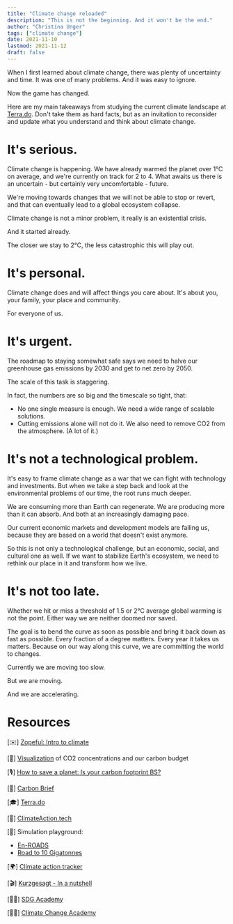 ```yaml
---
title: "Climate change reloaded"
description: "This is not the beginning. And it won't be the end."
author: "Christina Unger"
tags: ["climate change"]
date: 2021-11-10
lastmod: 2021-11-12
draft: false
---
```


When I first learned about climate change, there was plenty of uncertainty and time. It was one of many problems. And it was easy to ignore.

Now the game has changed.

Here are my main takeaways from studying the current climate landscape at [Terra.do](https://www.terra.do/climate-change-learning-for-action/).
Don't take them as hard facts, but as an invitation to reconsider and update what you understand and think about climate change.

# It's serious.

Climate change is happening. We have already warmed the planet over 1°C on average, and we're currently on track for 2 to 4. What awaits us there is an uncertain - but certainly very uncomfortable - future.

We're moving towards changes that we will not be able to stop or revert, and that can eventually lead to a global ecosystem collapse.

Climate change is not a minor problem, it really is an existential crisis.

And it started already.

The closer we stay to 2°C, the less catastrophic this will play out.

# It's personal.

Climate change does and will affect things you care about.
It's about you, your family, your place and community.

For everyone of us.

# It's urgent.

The roadmap to staying somewhat safe says we need to halve our greenhouse gas emissions by 2030 and get to net zero by 2050.

The scale of this task is staggering.

In fact, the numbers are so big and the timescale so tight, that:

* No one single measure is enough. We need a wide range of scalable solutions.
* Cutting emissions alone will not do it. We also need to remove CO2 from the atmosphere. (A lot of it.)

# It's not a technological problem.

It's easy to frame climate change as a war that we can fight with technology and investments.
But when we take a step back and look at the environmental problems of our time, the root runs much deeper.

We are consuming more than Earth can regenerate.
We are producing more than it can absorb.
And both at an increasingly damaging pace.

Our current economic markets and development models are failing us, because they are based on a world that doesn't exist anymore.

So this is not only a technological challenge, but an economic, social, and cultural one as well.
If we want to stabilize Earth's ecosystem, we need to rethink our place in it and transform how we live.

# It's not too late.

Whether we hit or miss a threshold of 1.5 or 2°C average global warming is not the point.
Either way we are neither doomed nor saved.

The goal is to bend the curve as soon as possible and bring it back down as fast as possible.
Every fraction of a degree matters. Every year it takes us matters.
Because on our way along this curve, we are committing the world to changes.

Currently we are moving too slow.

But we are moving.

And we are accelerating.

# Resources

[✉️] [Zopeful: Intro to climate](https://zopeful.com/course/intro-to-climate)

[🎨] [Visualization](http://openclimatedata.net/climate-spirals/carbon-budget-concentration/) of CO2 concentrations and our carbon budget

[🎙️] [How to save a planet: Is your carbon footprint BS?](https://gimletmedia.com/shows/howtosaveaplanet/llh8gxg/is-your-carbon-footprint-bs)

[📖] [Carbon Brief](https://www.carbonbrief.org/)

[🎓] [Terra.do](https://www.terra.do/)

[💬] [ClimateAction.tech](https://climateaction.tech/)

[🤹] Simulation playground:

* [En-ROADS](https://en-roads.climateinteractive.org/scenario.html)
* [Road to 10 Gigatonnes](https://www.roadto10gigatons.com/)

[🌍] [Climate action tracker](https://climateactiontracker.org/)

[🎬] [Kurzgesagt - In a nutshell](https://www.youtube.com/user/Kurzgesagt)

[🧑‍🏫] [SDG Academy](https://sdgacademy.org/)

[🧑‍🏫] [Climate Change Academy](http://climatechangeacademy.com/)
